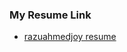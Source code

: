 ### My Resume Link
- [razuahmedjoy resume](https://drive.google.com/file/d/1Ys7QKJ60tpHaja9B2CAQyX_re_UkSIiZ/view?usp=sharing)